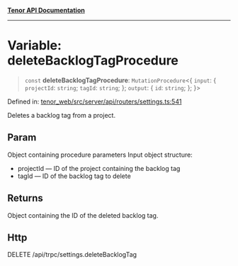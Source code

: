 [**Tenor API Documentation**](../../README.md)

***

# Variable: deleteBacklogTagProcedure

> `const` **deleteBacklogTagProcedure**: `MutationProcedure`\<\{ `input`: \{ `projectId`: `string`; `tagId`: `string`; \}; `output`: \{ `id`: `string`; \}; \}\>

Defined in: [tenor\_web/src/server/api/routers/settings.ts:541](https://github.com/Apantli/Tenor/blob/551fcec623199ab0ac9668d926e7d67c9012d18e/tenor_web/src/server/api/routers/settings.ts#L541)

Deletes a backlog tag from a project.

## Param

Object containing procedure parameters
Input object structure:
- projectId — ID of the project containing the backlog tag
- tagId — ID of the backlog tag to delete

## Returns

Object containing the ID of the deleted backlog tag.

## Http

DELETE /api/trpc/settings.deleteBacklogTag
